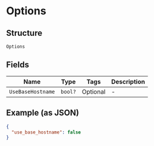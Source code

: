 
# Options

## Structure

`Options`

## Fields

| Name | Type | Tags | Description |
|  --- | --- | --- | --- |
| `UseBaseHostname` | `bool?` | Optional | - |

## Example (as JSON)

```json
{
  "use_base_hostname": false
}
```

